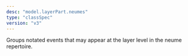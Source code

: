 ```yaml
---
desc: "model.layerPart.neumes"
type: "classSpec"
version: "v3"
---
```


Groups notated events that may appear at the layer level in the neume repertoire.